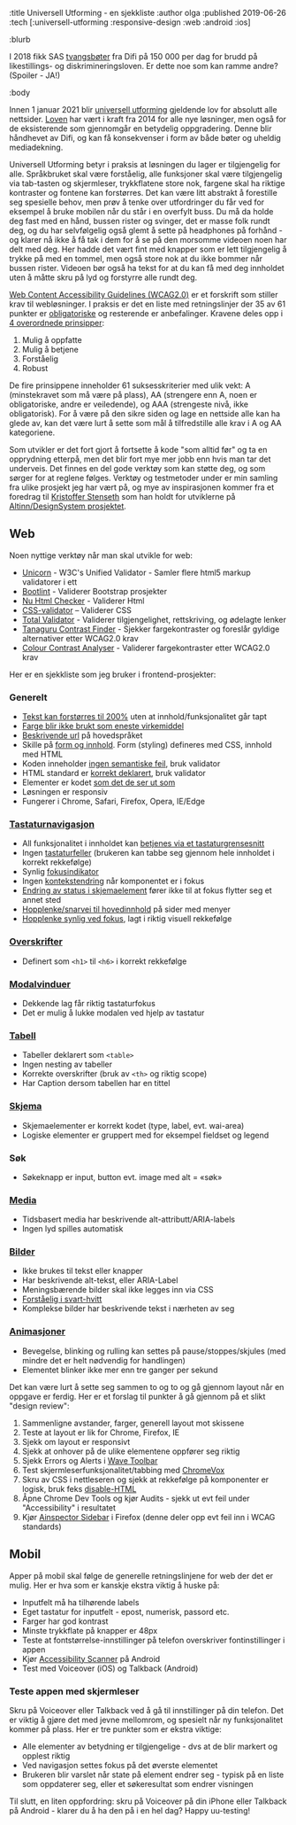 :title Universell Utforming - en sjekkliste
:author olga
:published 2019-06-26
:tech [:universell-utforming :responsive-design :web :android :ios]

:blurb

I 2018 fikk SAS [tvangsbøter](https://e24.no/digital/sas/sas-inngaar-forlik-i-usa-maa-punge-ut-for-daarlig-tilrettelagt-nettside/24498270) fra Difi på 150 000 per dag for brudd på likestillings- og diskrimineringsloven. Er dette noe som kan ramme andre? (Spoiler - JA!)

:body

Innen 1 januar 2021 blir [universell utforming](https://uu.difi.no/krav-og-regelverk/wcag-20-standarden) gjeldende lov for absolutt alle nettsider. [Loven](https://www.difi.no/fagomrader-og-tjenester/universell-utforming) har vært i kraft fra 2014 for alle nye løsninger, men også for de eksisterende som gjennomgår en betydelig oppgradering. Denne blir håndhevet av Difi, og kan få konsekvenser i form av både bøter og uheldig mediadekning.

Universell Utforming betyr i praksis at løsningen du lager er tilgjengelig for alle. Språkbruket skal være forståelig, alle funksjoner skal være tilgjengelig via tab-tasten og skjermleser, trykkflatene store nok, fargene skal ha riktige kontraster og fontene kan forstørres. Det kan være litt abstrakt å forestille seg spesielle behov, men prøv å tenke over utfordringer du får ved for eksempel å bruke mobilen når du står i en overfylt buss. Du må da holde deg fast med en hånd, bussen rister og svinger, det er masse folk rundt deg, og du har selvfølgelig også glemt å sette på headphones på forhånd - og klarer nå ikke å få tak i dem for å se på den morsomme videoen noen har delt med deg. Her hadde det vært fint med knapper som er lett tilgjengelig å trykke på med en tommel, men også store nok at du ikke bommer når bussen rister. Videoen bør også ha tekst for at du kan få med deg innholdet uten å måtte skru på lyd og forstyrre alle rundt deg.

[Web Content Accessibility Guidelines (WCAG2.0)](https://uu.difi.no/krav-og-regelverk/wcag-20-standarden) er et forskrift som stiller krav til webløsninger. I praksis er det en liste med retningslinjer der 35 av 61 punkter er [obligatoriske](https://uu.difi.no/krav-og-regelverk/wcag-20-standarden) og resterende er anbefalinger. Kravene deles opp i [4 overordnede prinsipper](https://uu.difi.no/krav-og-regelverk/wcag-20-standarden/oppbygging-av-wcag-20):

1. Mulig å oppfatte
2. Mulig å betjene
3. Forståelig
4. Robust

De fire prinsippene inneholder 61 suksesskriterier med ulik vekt: A (minstekravet som må være på plass), AA (strengere enn A, noen er obligatoriske, andre er veiledende), og AAA (strengeste nivå, ikke obligatorisk). For å være på den sikre siden og lage en nettside alle kan ha glede av, kan det være lurt å sette som mål å tilfredstille alle krav i A og AA kategoriene.

Som utvikler er det fort gjort å fortsette å kode "som alltid før" og ta en opprydning etterpå, men det blir fort mye mer jobb enn hvis man tar det underveis. Det finnes en del gode verktøy som kan støtte deg, og som sørger for at reglene følges. Verktøy og testmetoder under er min samling fra ulike prosjekt jeg har vært på, og mye av inspirasjonen kommer fra et foredrag til [Kristoffer Stenseth](https://twitter.com/Lakristoffer) som han holdt for utviklerne på [Altinn/DesignSystem prosjektet](https://github.com/Altinn/DesignSystem).

## Web

Noen nyttige verktøy når man skal utvikle for web:

* [Unicorn](https://validator.w3.org/unicorn/) - W3C's Unified Validator - Samler flere html5 markup validatorer i ett
* [Bootlint](https://validator.w3.org/unicorn/) - Validerer Bootstrap prosjekter
* [Nu Html Checker](https://validator.w3.org/nu/#textarea) - Validerer Html
* [CSS-validator](https://jigsaw.w3.org/css-validator/validator.html.en) – Validerer CSS
* [Total Validator](https://www.totalvalidator.com/) - Validerer tilgjengelighet, rettskriving, og ødelagte lenker
* [Tanaguru Contrast Finder](http://contrast-finder.tanaguru.com) - Sjekker fargekontraster og foreslår gyldige alternativer etter WCAG2.0 krav
* [Colour Contrast Analyser](https://developer.paciellogroup.com/resources/contrastanalyser/) - Validerer fargekontraster etter WCAG2.0 krav

Her er en sjekkliste som jeg bruker i frontend-prosjekter:

### Generelt

* [Tekst kan forstørres til 200%](https://uu.difi.no/krav-og-regelverk/wcag-20-standarden/144-endring-av-tekststorrelse-niva-aa) uten at innhold/funksjonalitet går tapt
* [Farge blir ikke brukt som eneste virkemiddel](https://uu.difi.no/krav-og-regelverk/wcag-20-standarden/141-bruk-av-farge-niva)
* [Beskrivende url](https://www.difi.no/fagomrader-og-tjenester/digitalisering-og-samordning/kvalitet-pa-nett/kriteriesett/12-innhold-er-enkelt-identifisere) på hovedspråket
* Skille på [form og innhold](https://www.difi.no/fagomrader-og-tjenester/digitalisering-og-samordning/kvalitet-pa-nett/kriteriesett/45-alt-innhold-er-korrekt-kodet). Form (styling) defineres med CSS, innhold med HTML
* Koden inneholder [ingen semantiske feil](https://www.difi.no/fagomrader-og-tjenester/digitalisering-og-samordning/kvalitet-pa-nett/kriteriesett/45-alt-innhold-er-korrekt-kodet), bruk validator
* HTML standard er [korrekt deklarert](https://www.difi.no/fagomrader-og-tjenester/digitalisering-og-samordning/kvalitet-pa-nett/kriteriesett/45-alt-innhold-er-korrekt-kodet), bruk validator
* Elementer er kodet [som det de ser ut som](https://www.difi.no/fagomrader-og-tjenester/digitalisering-og-samordning/kvalitet-pa-nett/kriteriesett/45-alt-innhold-er-korrekt-kodet)
* Løsningen er responsiv
* Fungerer i Chrome, Safari, Firefox, Opera, IE/Edge

### [Tastaturnavigasjon](https://uu.difi.no/krav-og-regelverk/losningsforslag-web/tastaturnavigering)

* All funksjonalitet i innholdet kan [betjenes via et tastaturgrensesnitt](https://uu.difi.no/krav-og-regelverk/wcag-20-standarden/211-tastatur-niva)
* Ingen [tastaturfeller](https://uu.difi.no/krav-og-regelverk/wcag-20-standarden/212-ingen-tastaturfelle-niva) (brukeren kan tabbe seg gjennom hele innholdet i korrekt rekkefølge)
* Synlig [fokusindikator](https://uu.difi.no/krav-og-regelverk/wcag-20-standarden/247-synlig-fokus-niva-aa)
* Ingen [kontekstendring](https://uu.difi.no/krav-og-regelverk/losningsforslag-web/kontekstendring) når komponentet er i fokus
* [Endring av status i skjemaelement](https://uu.difi.no/krav-og-regelverk/wcag-20-standarden/247-synlig-fokus-niva-aa) fører ikke til at fokus flytter seg et annet sted
* [Hopplenke/snarvei til hovedinnhold](https://uu.difi.no/krav-og-regelverk/losningsforslag-web/snarveier-og-hurtigkommandoer-navigasjon) på sider med menyer
* [Hopplenke synlig ved fokus](https://uu.difi.no/krav-og-regelverk/losningsforslag-web/snarveier-og-hurtigkommandoer-navigasjon), lagt i riktig visuell rekkefølge

### [Overskrifter](https://uu.difi.no/krav-og-regelverk/indikatorar-web/indikator-131-overskrifter-er-rett-koda)

* Definert som `<h1>` til `<h6>` i korrekt rekkefølge

### [Modalvinduer](https://uu.difi.no/krav-og-regelverk/losningsforslag-web/kontekstendring#Dekende)
* Dekkende lag får riktig tastaturfokus
* Det er mulig å lukke modalen ved hjelp av tastatur

### [Tabell](https://uu.difi.no/krav-og-regelverk/losningsforslag-web/tabeller)
* Tabeller deklarert som `<table>`
* Ingen nesting av tabeller
* Korrekte overskrifter (bruk av `<th>` og riktig scope)
* Har Caption dersom tabellen har en tittel

### [Skjema](https://uu.difi.no/krav-og-regelverk/losningsforslag-web/skjema)

* Skjemaelementer er korrekt kodet (type, label, evt. wai-area)
* Logiske elementer er gruppert med for eksempel fieldset og legend

### Søk
* Søkeknapp er input, button evt. image med alt = «søk»

### [Media](https://uu.difi.no/krav-og-regelverk/wcag-20-standarden/oppbygging-av-wcag-20#Retningslinje1p2)

* Tidsbasert media har beskrivende alt-attributt/ARIA-labels
* Ingen lyd spilles automatisk

### [Bilder](https://uu.difi.no/krav-og-regelverk/losningsforslag-web/bilder-og-grafikk)

* Ikke brukes til tekst eller knapper
* Har beskrivende alt-tekst, eller ARIA-Label
* Meningsbærende bilder skal ikke legges inn via CSS
* [Forståelig i svart-hvitt](https://uu.difi.no/krav-og-regelverk/losningsforslag-web/kontrast)
* Komplekse bilder har beskrivende tekst i nærheten av seg

### [Animasjoner](https://uu.difi.no/krav-og-regelverk/wcag-20-standarden/222-pause-stopp-skjul-niva)

* Bevegelse, blinking og rulling kan settes på pause/stoppes/skjules (med mindre det er helt nødvendig for handlingen)
* Elementet blinker ikke mer enn tre ganger per sekund

Det kan være lurt å sette seg sammen to og to og gå gjennom layout når en oppgave er ferdig. Her er et forslag til punkter å gå gjennom på et slikt "design review":

1. Sammenligne avstander, farger, generell layout mot skissene
2. Teste at layout er lik for Chrome, Firefox, IE
3. Sjekk om layout er responsivt
4. Sjekk at onhover på de ulike elementene oppfører seg riktig
5. Sjekk Errors og Alerts i [Wave Toolbar](https://wave.webaim.org/extension/)
6. Test skjermleserfunksjonalitet/tabbing med [ChromeVox](https://chrome.google.com/webstore/detail/chromevox/kgejglhpjiefppelpmljglcjbhoiplfn)
7. Skru av CSS i nettleseren og sjekk at rekkefølge på komponenter er logisk, bruk feks [disable-HTML](https://chrome.google.com/webstore/detail/disable-html/lfhjgihpknekohffabeddfkmoiklonhm)
8. Åpne Chrome Dev Tools og kjør Audits - sjekk ut evt feil under "Accessibility" i resultatet
9. Kjør [Ainspector Sidebar](https://ainspector.github.io/) i Firefox (denne deler opp evt feil inn i WCAG standards)

## Mobil

Apper på mobil skal følge de generelle retningslinjene for web der det er mulig. Her er hva som er kanskje ekstra viktig å huske på:

* Inputfelt må ha tilhørende labels
* Eget tastatur for inputfelt - epost, numerisk, passord etc.
* Farger har god kontrast
* Minste trykkflate på knapper er 48px
* Teste at fontstørrelse-innstillinger på telefon overskriver fontinstillinger i appen
* Kjør [Accessibility Scanner](https://play.google.com/store/apps/details?id=com.google.android.apps.accessibility.auditor&hl=no) på Android
* Test med Voiceover (iOS) og Talkback (Android)

### Teste appen med skjermleser

Skru på Voiceover eller Talkback ved å gå til innstillinger på din telefon. Det er viktig å gjøre det med jevne mellomrom, og spesielt når ny funksjonalitet kommer på plass. Her er tre punkter som er ekstra viktige:

* Alle elementer av betydning er tilgjengelige - dvs at de blir markert og opplest riktig
* Ved navigasjon settes fokus på det øverste elementet
* Brukeren blir varslet når state på element endrer seg - typisk på en liste som oppdaterer seg, eller et søkeresultat som endrer visningen



Til slutt, en liten oppfordring: skru på Voiceover på din iPhone eller Talkback på Android - klarer du å ha den på i en hel dag? Happy uu-testing!
